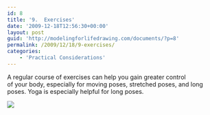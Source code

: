 ```yaml
---
id: 8
title: '9.  Exercises'
date: '2009-12-18T12:56:30+00:00'
layout: post
guid: 'http://modelingforlifedrawing.com/documents/?p=8'
permalink: /2009/12/18/9-exercises/
categories:
    - 'Practical Considerations'
---
```


A regular course of exercises can help you gain greater control  
of your body, especially for moving poses, stretched poses, and long  
poses. Yoga is especially helpful for long poses.

![](http://www.modelingforlifedrawing.com/community/images/originals/32_nancyzolabyJennie.jpg)